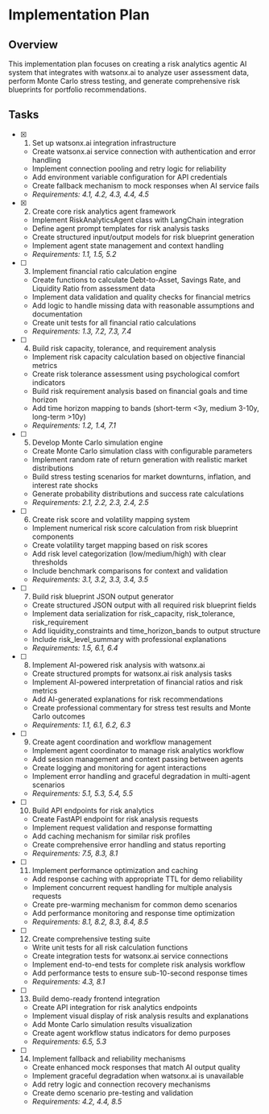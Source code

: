 # Implementation Plan

## Overview
This implementation plan focuses on creating a risk analytics agentic AI system that integrates with watsonx.ai to analyze user assessment data, perform Monte Carlo stress testing, and generate comprehensive risk blueprints for portfolio recommendations.

## Tasks

- [x] 1. Set up watsonx.ai integration infrastructure



  - Create watsonx.ai service connection with authentication and error handling
  - Implement connection pooling and retry logic for reliability
  - Add environment variable configuration for API credentials
  - Create fallback mechanism to mock responses when AI service fails
  - _Requirements: 4.1, 4.2, 4.3, 4.4, 4.5_


- [x] 2. Create core risk analytics agent framework



  - Implement RiskAnalyticsAgent class with LangChain integration
  - Define agent prompt templates for risk analysis tasks
  - Create structured input/output models for risk blueprint generation
  - Implement agent state management and context handling
  - _Requirements: 1.1, 1.5, 5.2_




- [ ] 3. Implement financial ratio calculation engine
  - Create functions to calculate Debt-to-Asset, Savings Rate, and Liquidity Ratio from assessment data
  - Implement data validation and quality checks for financial metrics
  - Add logic to handle missing data with reasonable assumptions and documentation
  - Create unit tests for all financial ratio calculations
  - _Requirements: 1.3, 7.2, 7.3, 7.4_

- [ ] 4. Build risk capacity, tolerance, and requirement analysis
  - Implement risk capacity calculation based on objective financial metrics
  - Create risk tolerance assessment using psychological comfort indicators
  - Build risk requirement analysis based on financial goals and time horizon
  - Add time horizon mapping to bands (short-term <3y, medium 3-10y, long-term >10y)
  - _Requirements: 1.2, 1.4, 7.1_

- [ ] 5. Develop Monte Carlo simulation engine
  - Create Monte Carlo simulation class with configurable parameters
  - Implement random rate of return generation with realistic market distributions
  - Build stress testing scenarios for market downturns, inflation, and interest rate shocks
  - Generate probability distributions and success rate calculations
  - _Requirements: 2.1, 2.2, 2.3, 2.4, 2.5_

- [ ] 6. Create risk score and volatility mapping system
  - Implement numerical risk score calculation from risk blueprint components
  - Create volatility target mapping based on risk scores
  - Add risk level categorization (low/medium/high) with clear thresholds
  - Include benchmark comparisons for context and validation
  - _Requirements: 3.1, 3.2, 3.3, 3.4, 3.5_

- [ ] 7. Build risk blueprint JSON output generator
  - Create structured JSON output with all required risk blueprint fields
  - Implement data serialization for risk_capacity, risk_tolerance, risk_requirement
  - Add liquidity_constraints and time_horizon_bands to output structure
  - Include risk_level_summary with professional explanations
  - _Requirements: 1.5, 6.1, 6.4_

- [ ] 8. Implement AI-powered risk analysis with watsonx.ai
  - Create structured prompts for watsonx.ai risk analysis tasks
  - Implement AI-powered interpretation of financial ratios and risk metrics
  - Add AI-generated explanations for risk recommendations
  - Create professional commentary for stress test results and Monte Carlo outcomes
  - _Requirements: 1.1, 6.1, 6.2, 6.3_

- [ ] 9. Create agent coordination and workflow management
  - Implement agent coordinator to manage risk analytics workflow
  - Add session management and context passing between agents
  - Create logging and monitoring for agent interactions
  - Implement error handling and graceful degradation in multi-agent scenarios
  - _Requirements: 5.1, 5.3, 5.4, 5.5_

- [ ] 10. Build API endpoints for risk analytics
  - Create FastAPI endpoint for risk analysis requests
  - Implement request validation and response formatting
  - Add caching mechanism for similar risk profiles
  - Create comprehensive error handling and status reporting
  - _Requirements: 7.5, 8.3, 8.1_

- [ ] 11. Implement performance optimization and caching
  - Add response caching with appropriate TTL for demo reliability
  - Implement concurrent request handling for multiple analysis requests
  - Create pre-warming mechanism for common demo scenarios
  - Add performance monitoring and response time optimization
  - _Requirements: 8.1, 8.2, 8.3, 8.4, 8.5_

- [ ] 12. Create comprehensive testing suite
  - Write unit tests for all risk calculation functions
  - Create integration tests for watsonx.ai service connections
  - Implement end-to-end tests for complete risk analysis workflow
  - Add performance tests to ensure sub-10-second response times
  - _Requirements: 4.3, 8.1_

- [ ] 13. Build demo-ready frontend integration
  - Create API integration for risk analytics endpoints
  - Implement visual display of risk analysis results and explanations
  - Add Monte Carlo simulation results visualization
  - Create agent workflow status indicators for demo purposes
  - _Requirements: 6.5, 5.3_

- [ ] 14. Implement fallback and reliability mechanisms
  - Create enhanced mock responses that match AI output quality
  - Implement graceful degradation when watsonx.ai is unavailable
  - Add retry logic and connection recovery mechanisms
  - Create demo scenario pre-testing and validation
  - _Requirements: 4.2, 4.4, 8.5_